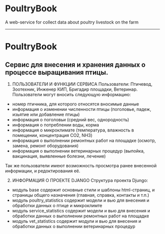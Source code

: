 # PoultryBook
A web-service for collect data about poultry livestock on the farm

-------------------------------------------------------------------------------------------
# PoultryBook
## Сервис для внесения и хранения данных о процессе выращивания птицы.

1) ПОЛЬЗОВАТЕЛИ И ФУНКЦИИ СЕРВИСА
Пользователи: Птичевод, Зоотехник, Инженер КИП, Бригадир площадки, Ветеринар.
Пользователи могут вносить следующую информацию:
- номер птичника, для которого относятся вносимые данные
- информация о изменении численности птицы (поголовье, падеж, изьятие или добавление птицы)
- информация о поголовьи (средний вес, однородность)
- информация о потреблении воды, корма
- информация о микроклимате (температура, влажность в помещении, концентрация СО2, NH3)
- информация о выполнении ремонтных работ на площадке (осмотр, замена, ремонт оборудования)
- информация о выполнении ветеринарных процедур (выпойка, вакцинация, выявленные болезни, лечение)

Так же пользователи имеют возможность просмотра ранее внесенной информации, и редоктирования её.

2) ИНФОРМАЦИЯ О ПРОЕКТЕ DJANGO
Структура проекта Djungo:
- модуль base содержит основные стили и шаблоны html-страниц, и страницы общего назначения (главная, справка, контакты и т.п.)
- модуль poultry_statistics содержит модели и вью для внесения и обработки данных о птице и микроклимте
- модуль service_statistics содержит модели и вью для внесения и обработки данных о выполнении ремонтных работ на площадке
- модуль vet_statistics содержит модули и вью для внесения и обработки данных о выполнении ветеринарных процедур
